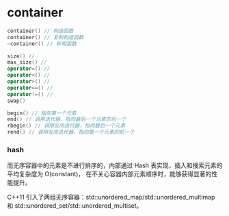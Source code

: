 # container

``` cpp
container() // 构造函数
container() // 复制构造函数
~container() // 析构函数

size() //
max_size() //
operator=() //
operator<() //
operator>() //
operator==() //
operator!=() //
swap()

begin() // 指向第一个元素
end() // 调用迭代器，指向最后一个元素的后一个
rbegin() // 调用反向迭代器，指向最后一个元素
rend() // 调用反向迭代器，指向第一个元素的前一个

```
### hash
而无序容器中的元素是不进行排序的，内部通过 Hash 表实现，插入和搜索元素的平均复杂度为 O(constant)， 在不关心容器内部元素顺序时，能够获得显著的性能提升。

C++11 引入了两组无序容器：std::unordered_map/std::unordered_multimap 和 std::unordered_set/std::unordered_multiset。

